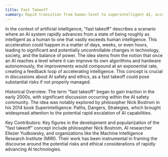 ```yaml
---
title: Fast Takeoff
summary: Rapid transition from human-level to superintelligent AI, occurring in a very short period of time.
---
```

In the context of artificial intelligence, "fast takeoff" describes a scenario where an AI system rapidly advances from a state of being roughly as intelligent as a human to one that vastly exceeds human intelligence. This acceleration could happen in a matter of days, weeks, or even hours, leading to significant and potentially uncontrollable changes in technology, society, and the balance of power. The idea stems from the notion that once an AI reaches a level where it can improve its own algorithms and hardware autonomously, the improvements would compound at an exponential rate, creating a feedback loop of accelerating intelligence. This concept is crucial in discussions about AI safety and ethics, as a fast takeoff could pose substantial risks if not properly managed.

Historical Overview: The term "fast takeoff" began to gain traction in the early 2000s, with significant discussion occurring within the AI safety community. The idea was notably explored by philosopher Nick Bostrom in his 2014 book Superintelligence: Paths, Dangers, Strategies, which brought widespread attention to the potential rapid escalation of AI capabilities.

Key Contributors: Key figures in the development and popularization of the "fast takeoff" concept include philosopher Nick Bostrom, AI researcher Eliezer Yudkowsky, and organizations like the Machine Intelligence Research Institute (MIRI). Their work has been instrumental in framing the discourse around the potential risks and ethical considerations of rapidly advancing AI technologies.